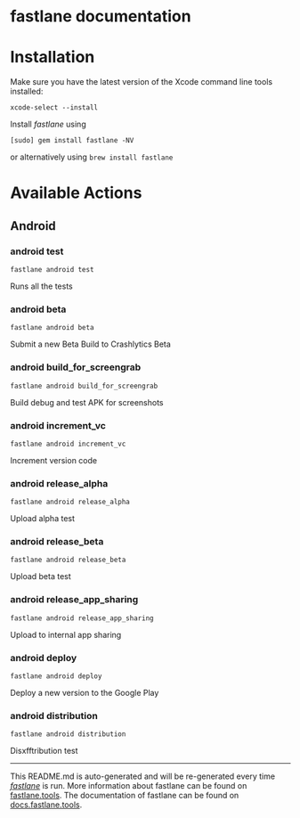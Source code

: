 fastlane documentation
================
# Installation

Make sure you have the latest version of the Xcode command line tools installed:

```
xcode-select --install
```

Install _fastlane_ using
```
[sudo] gem install fastlane -NV
```
or alternatively using `brew install fastlane`

# Available Actions
## Android
### android test
```
fastlane android test
```
Runs all the tests
### android beta
```
fastlane android beta
```
Submit a new Beta Build to Crashlytics Beta
### android build_for_screengrab
```
fastlane android build_for_screengrab
```
Build debug and test APK for screenshots
### android increment_vc
```
fastlane android increment_vc
```
Increment version code
### android release_alpha
```
fastlane android release_alpha
```
Upload alpha test
### android release_beta
```
fastlane android release_beta
```
Upload beta test
### android release_app_sharing
```
fastlane android release_app_sharing
```
Upload to internal app sharing
### android deploy
```
fastlane android deploy
```
Deploy a new version to the Google Play
### android distribution
```
fastlane android distribution
```
Disxfftribution test

----

This README.md is auto-generated and will be re-generated every time [_fastlane_](https://fastlane.tools) is run.
More information about fastlane can be found on [fastlane.tools](https://fastlane.tools).
The documentation of fastlane can be found on [docs.fastlane.tools](https://docs.fastlane.tools).
